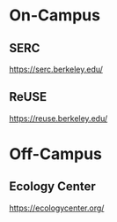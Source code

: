 # On-Campus
## SERC
https://serc.berkeley.edu/

## ReUSE
https://reuse.berkeley.edu/

# Off-Campus
## Ecology Center
https://ecologycenter.org/
